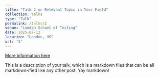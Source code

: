 ```yaml
---
title: "Talk 2 on Relevant Topic in Your Field"
collection: talks
type: "Talk"
permalink: /talks/2
venue: "London School of Testing"
date: 2025-07-13
location: "London, UK"
url: '2'
---
```


[More information here](http://example2.com)

This is a description of your talk, which is a markdown files that can be all markdown-ified like any other post. Yay markdown!
